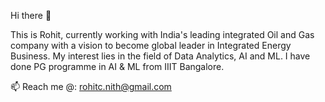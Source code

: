 Hi there 👋

This is Rohit, currently working with India's leading integrated Oil and Gas company with a vision to become global leader in Integrated Energy Business. My interest lies in the field of Data Analytics, AI and ML. 
I have done PG programme in AI & ML from IIIT Bangalore.

📫 Reach me @: rohitc.nith@gmail.com
